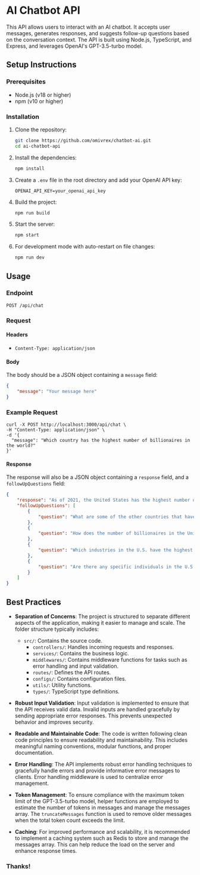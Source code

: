 # AI Chatbot API

This API allows users to interact with an AI chatbot. It accepts user messages, generates responses, and suggests follow-up questions based on the conversation context. The API is built using Node.js, TypeScript, and Express, and leverages OpenAI's GPT-3.5-turbo model.

## Setup Instructions

### Prerequisites

-   Node.js (v18 or higher)
-   npm (v10 or higher)

### Installation

1. Clone the repository:

    ```bash
    git clone https://github.com/omivrex/chatbot-ai.git
    cd ai-chatbot-api
    ```

2. Install the dependencies:

    ```bash
    npm install
    ```

3. Create a `.env` file in the root directory and add your OpenAI API key:

    ```env
    OPENAI_API_KEY=your_openai_api_key
    ```

4. Build the project:

    ```bash
    npm run build
    ```

5. Start the server:

    ```bash
    npm start
    ```

6. For development mode with auto-restart on file changes:

    ```bash
    npm run dev
    ```

## Usage

### Endpoint

`POST /api/chat`

### Request

#### Headers

-   `Content-Type: application/json`

#### Body

The body should be a JSON object containing a `message` field:

```json
{
    "message": "Your message here"
}
```

### Example Request

```curl
curl -X POST http://localhost:3000/api/chat \
-H "Content-Type: application/json" \
-d '{
  "message": "Which country has the highest number of billionaires in the world?"
}'
```

#### Response

The response will also be a JSON object containing a `response` field, and a `followUpQuestions` field:

```json
{
    "response": "As of 2021, the United States has the highest number of billionaires in the world. The U.S. is home to a significant number of billionaires across various industries such as technology, finance, and retail.",
    "followUpQuestions": [
        {
            "question": "What are some of the other countries that have a high number of billionaires?"
        },
        {
            "question": "How does the number of billionaires in the United States compare to other countries?"
        },
        {
            "question": "Which industries in the U.S. have the highest concentration of billionaires?"
        },
        {
            "question": "Are there any specific individuals in the U.S. who are particularly well-known for their billionaire status?"
        }
    ]
}
```

## Best Practices

-   **Separation of Concerns**: The project is structured to separate different aspects of the application, making it easier to manage and scale. The folder structure typically includes:

    -   `src/`: Contains the source code.
        -   `controllers/`: Handles incoming requests and responses.
        -   `services/`: Contains the business logic.
        -   `middlewares/`: Contains middleware functions for tasks such as error handling and input validation.
        -   `routes/`: Defines the API routes.
        -   `configs/`: Contains configuration files.
        -   `utils/`: Utility functions.
        -   `types/`: TypeScript type definitions.

-   **Robust Input Validation**: Input validation is implemented to ensure that the API receives valid data. Invalid inputs are handled gracefully by sending appropriate error responses. This prevents unexpected behavior and improves security.

-   **Readable and Maintainable Code**: The code is written following clean code principles to ensure readability and maintainability. This includes meaningful naming conventions, modular functions, and proper documentation.

-   **Error Handling**: The API implements robust error handling techniques to gracefully handle errors and provide informative error messages to clients. Error handling middleware is used to centralize error management.
-   **Token Management**: To ensure compliance with the maximum token limit of the GPT-3.5-turbo model, helper functions are employed to estimate the number of tokens in messages and manage the messages array. The `truncateMessages` function is used to remove older messages when the total token count exceeds the limit.
-   **Caching**: For improved performance and scalability, it is recommended to implement a caching system such as Redis to store and manage the messages array. This can help reduce the load on the server and enhance response times.

### Thanks!
